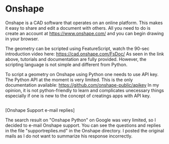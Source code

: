 # Onshape

Onshape is a CAD software that operates on an online platform. This makes it easy to share and edit a document with others. All you need to do is create an account at https://www.onshape.com/ and you can begin drawing in your browser. 

The geometry can be scripted using FeatureScript, watch the 90-sec introduction video here: https://cad.onshape.com/FsDoc/
As seen in the link above, tutorials and documentation are fully provided. However, the scripting language is not simple and different from Python.

To script a geometry on Onshape using Python one needs to use API key. The Python API at the moment is very limited. This is the only documentation available: https://github.com/onshape-public/apikey
In my opinion, it is not python-friendly to learn and complicates unecessary things especially if one is new to the concept of creatings apps with API key.

##
[Onshape Support e-mail replies]

The search result on "Onshape Python" on Google was very limited, so I decided to e-mail Onshape support. You can see the questions and replies in the file "supportreplies.md" in the Onshape directory. I posted the original mails as I do not want to summarize his response incorrectly. 
